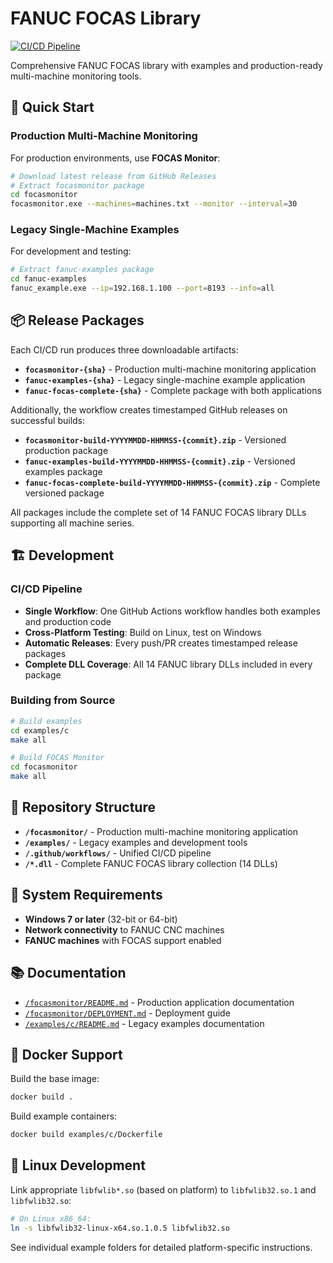 # FANUC FOCAS Library
[![CI/CD Pipeline](https://github.com/strangesast/fwlib/actions/workflows/focasmonitor-ci.yml/badge.svg)](https://github.com/strangesast/fwlib/actions/workflows/focasmonitor-ci.yml)

Comprehensive FANUC FOCAS library with examples and production-ready multi-machine monitoring tools.

## 🚀 Quick Start

### Production Multi-Machine Monitoring
For production environments, use **FOCAS Monitor**:
```bash
# Download latest release from GitHub Releases
# Extract focasmonitor package
cd focasmonitor
focasmonitor.exe --machines=machines.txt --monitor --interval=30
```

### Legacy Single-Machine Examples  
For development and testing:
```bash
# Extract fanuc-examples package
cd fanuc-examples  
fanuc_example.exe --ip=192.168.1.100 --port=8193 --info=all
```

## 📦 Release Packages

Each CI/CD run produces three downloadable artifacts:

- **`focasmonitor-{sha}`** - Production multi-machine monitoring application
- **`fanuc-examples-{sha}`** - Legacy single-machine example application  
- **`fanuc-focas-complete-{sha}`** - Complete package with both applications

Additionally, the workflow creates timestamped GitHub releases on successful builds:

- **`focasmonitor-build-YYYYMMDD-HHMMSS-{commit}.zip`** - Versioned production package
- **`fanuc-examples-build-YYYYMMDD-HHMMSS-{commit}.zip`** - Versioned examples package
- **`fanuc-focas-complete-build-YYYYMMDD-HHMMSS-{commit}.zip`** - Complete versioned package

All packages include the complete set of 14 FANUC FOCAS library DLLs supporting all machine series.

## 🏗️ Development

### CI/CD Pipeline
- **Single Workflow**: One GitHub Actions workflow handles both examples and production code
- **Cross-Platform Testing**: Build on Linux, test on Windows
- **Automatic Releases**: Every push/PR creates timestamped release packages
- **Complete DLL Coverage**: All 14 FANUC library DLLs included in every package

### Building from Source
```bash
# Build examples
cd examples/c
make all

# Build FOCAS Monitor  
cd focasmonitor
make all
```

## 📁 Repository Structure

- **`/focasmonitor/`** - Production multi-machine monitoring application
- **`/examples/`** - Legacy examples and development tools
- **`/.github/workflows/`** - Unified CI/CD pipeline
- **`/*.dll`** - Complete FANUC FOCAS library collection (14 DLLs)

## 🔧 System Requirements

- **Windows 7 or later** (32-bit or 64-bit)  
- **Network connectivity** to FANUC CNC machines
- **FANUC machines** with FOCAS support enabled

## 📚 Documentation

- [`/focasmonitor/README.md`](focasmonitor/README.md) - Production application documentation
- [`/focasmonitor/DEPLOYMENT.md`](focasmonitor/DEPLOYMENT.md) - Deployment guide
- [`/examples/c/README.md`](examples/c/README.md) - Legacy examples documentation

## 🐳 Docker Support

Build the base image:
```bash
docker build .
```

Build example containers:
```bash
docker build examples/c/Dockerfile
```

## 🔗 Linux Development

Link appropriate `libfwlib*.so` (based on platform) to `libfwlib32.so.1` and `libfwlib32.so`:

```bash
# On Linux x86_64:
ln -s libfwlib32-linux-x64.so.1.0.5 libfwlib32.so
```

See individual example folders for detailed platform-specific instructions.
